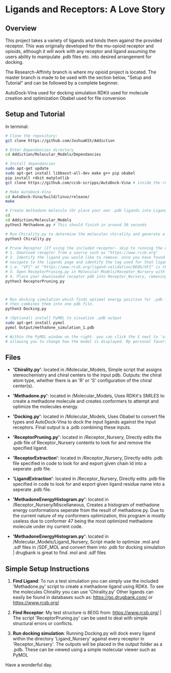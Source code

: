 # Ligands and Receptors: A Love Story

## Overview

This project takes a variety of ligands and binds them against the provided receptor. This was originally developed for the mu-opioid receptor and opioids, although it will work with any receptor and ligand assuming the users ability to manipulate .pdb files etc. into desired arrangement for docking.

The Research-Affinity branch is where my opioid project is located. The master branch is made to be used with the section below, "Setup and Tutorial" and can be followed by a complete beginner.

AutoDock-Vina used for docking simulation
RDKit used for molecule creation and optimization
Obabel used for file conversion

## Setup and Tutorial

In terminal:

```bash
# Clone the repository:
git clone https://github.com/JoshuaKSt/Addiction

# Enter Dependancies directory
cd Addiction/Molecular_Models/Dependancies

# Install dependancies
sudo apt-get update
sudo apt-get install libboost-all-dev make g++ pip obabel
pip install rdkit matplotlib
git clone https://github.com/ccsb-scripps/AutoDock-Vina # inside the repositories Dependancies directory install AutoDock-Vina

# Make AutoDock-Vina
cd AutoDock-Vina/build/linux/release/
make

# Create methadone molecule (Or place your own .pdb ligands into Ligand_Nursery)
cd
cd Addiction/Molecular_Models
python3 Methadone.py # This should finish in around 30 seconds

# Run Chirality.py to determine the molecules chirality and generate a simple graphs in the dir /Output/Additional_Models
python3 Chirality.py

# Prune Receptor (If using the included receptor- skip to running the docking simulation.)
# 1. Download receptor from a source such as "https://www.rcsb.org"
# 2. Identify the ligand you would like to remove: once you have found the receptor you would like to use
# navigate to the ligands page and identify the tag used for that ligand.
# i.e. "VF1" at "https://www.rcsb.org/ligand-validation/8E0G/VF1" is the methadone molecule I removed from the included mu-opioid receptor.
# 3. Open ReceptorPruning.py in Molecular_Models/Receptor_Nursery with your text editor and set "Ligand" equal to the tag of the ligand you would like to remove.
# 4. Place your downloaded receptor pdb into Receptor_Nursery, removing all included files other than the python script, and run the following command to get your pruned receptor:
python3 ReceptorPruning.py



# Run docking simulation which finds optimal energy position for .pdb files in Ligand_Nursery against Pruned .pdb files in Receptor_Nursery
# then combines them into one pdb file.
python3 Docking.py

# (Optional) install PyMOL to visualize .pdb output
sudo apt-get install pymol
pymol Output/methadone_simulation_1.pdb

# Within the PyMOL window on the right- you can click the S next to 'all' or the .pdb file name-
# allowing you to change how the model is displayed. My personal favorite is licorice.

```

## Files

- **'Chirality.py'**: located in /Molecular_Models, Simple script that assigns stereochemistry and chiral centers to the input pdb. Outputs: the chiral atom type, whether there is an 'R' or 'S' configuration of the chiral center(s).
  
- **'Methadone.py'**: located in /Molecular_Models, Uses RDKit's SMILES to create a methadone molecule and creates conformers to attempt and optimize the molecules energy.
  
- **'Docking.py'**: located in /Molecular_Models, Uses Obabel to convert file types and AutoDock-Vina to dock the input ligands against the input receptors. Final output is a .pdb combining these inputs.
  
- **'ReceptorPruning.py'**: located in /Receptor_Nursery, Directly edits the .pdb file of Receptor_Nursery contents to look for and remove the specified ligand.

- **'ReceptorExtraction'**: located in /Receptor_Nursery, Directly edits .pdb file specified in code to look for and export given chain Id into a seperate .pdb file.

- **'LigandExtraction'**: located in /Receptor_Nursery, Directly edits .pdb file specified in code to look for and export given ligand residue name into a seperate .pdb file.

- **'MethadoneEnergyHistogram.py'**: located in /Receptor_Nursery/Miscellaneous, Creates a histogram of methadone energy conformations seperate from the result of methadone.py. Due to the current nature of my conformers optimization, this program is mostly useless due to conformer 47 being the most optimized methadone molecule under my current code.

- **'MethadoneEnergyHistogram.py'**: located in /Molecular_Models/Ligand_Nursery, Script made to optimize .mol and .sdf files in /SDF_MOL and convert them into .pdb for docking simulation | drugbank is great to find .mol and .sdf files

## Simple Setup Instructions

1. **Find Ligand**: To run a test simulation you can simply use the included 'Methadone.py' script to create a methadone ligand using RDKit. To see the molecules Chirality you can use 'Chirality.py' 
Other ligands can easily be found in databases such as: https://go.drugbank.com/ or https://www.rcsb.org/

2. **Find Receptor**: My test structure is 8E0G from: https://www.rcsb.org/
| The script 'ReceptorPruning.py' can be used to deal with simple structural errors or conflicts. 

3. **Run docking simulation**: Running Docking.py will dock every ligand within the directory 'Ligand_Nursery' against every receptor in 'Receptor_Nursery'. The outputs will be placed in the output folder as a .pdb. These can be viewed using a simple molecular viewer such as PyMOL

Have a wonderful day.
